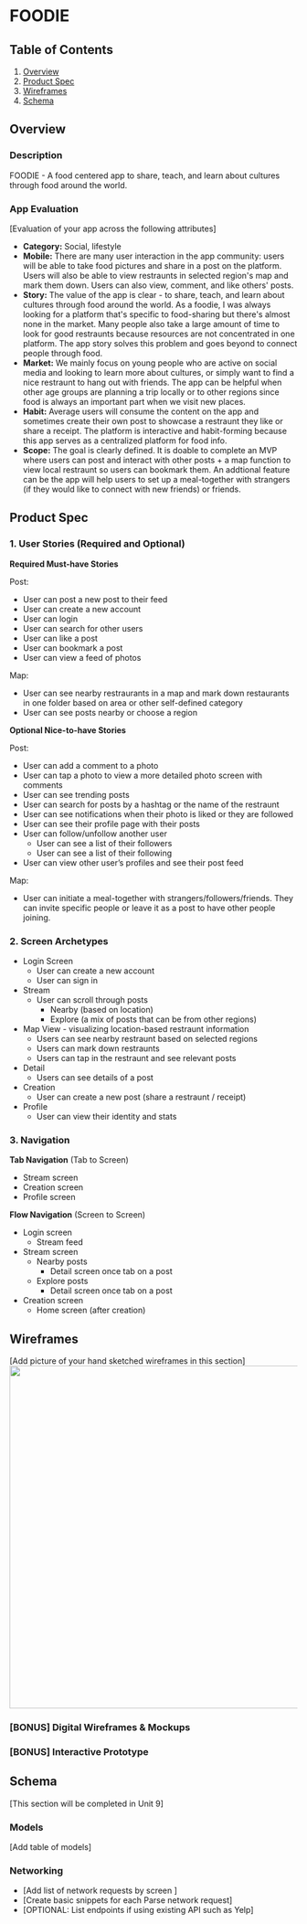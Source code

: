 # FOODIE

## Table of Contents
1. [Overview](#Overview)
1. [Product Spec](#Product-Spec)
1. [Wireframes](#Wireframes)
2. [Schema](#Schema)

## Overview
### Description
FOODIE - A food centered app to share, teach, and learn about cultures through food around the world.

### App Evaluation
[Evaluation of your app across the following attributes]
- **Category:** Social, lifestyle
- **Mobile:** There are many user interaction in the app community: users will be able to take food pictures and share in a post on the platform. Users will also be able to view restraunts in selected region's map and mark them down. Users can also view, comment, and like others' posts.
- **Story:** The value of the app is clear - to share, teach, and learn about cultures through food around the world. As a foodie, I was always looking for a platform that's specific to food-sharing but there's almost none in the market. Many people also take a large amount of time to look for good restraunts because resources are not concentrated in one platform. The app story solves this problem and goes beyond to connect people through food.
- **Market:** We mainly focus on young people who are active on social media and looking to learn more about cultures, or simply want to find a nice restraunt to hang out with friends. The app can be helpful when other age groups are planning a trip locally or to other regions since food is always an important part when we visit new places.
- **Habit:** Average users will consume the content on the app and sometimes create their own post to showcase a restraunt they like or share a receipt. The platform is interactive and habit-forming because this app serves as a centralized platform for food info.
- **Scope:** The goal is clearly defined. It is doable to complete an MVP where users can post and interact with other posts + a map function to view local restraunt so users can bookmark them. An addtional feature can be the app will help users to set up a meal-together with strangers (if they would like to connect with new friends) or friends.

## Product Spec

### 1. User Stories (Required and Optional)

**Required Must-have Stories**

Post:
* User can post a new post to their feed
* User can create a new account
* User can login
* User can search for other users
* User can like a post
* User can bookmark a post
* User can view a feed of photos

Map:
* User can see nearby restraurants in a map and mark down restaurants in one folder based on area or other self-defined category
* User can see posts nearby or choose a region


**Optional Nice-to-have Stories**

Post:
* User can add a comment to a photo
* User can tap a photo to view a more detailed photo screen with comments
* User can see trending posts
* User can search for posts by a hashtag or the name of the restraunt
* User can see notifications when their photo is liked or they are followed
* User can see their profile page with their posts
* User can follow/unfollow another user
    * User can see a list of their followers
    * User can see a list of their following
* User can view other user’s profiles and see their post feed

Map:
* User can initiate a meal-together with strangers/followers/friends. They can invite specific people or leave it as a post to have other people joining.

### 2. Screen Archetypes

* Login Screen
   * User can create a new account
   * User can sign in
* Stream 
    * User can scroll through posts 
        * Nearby (based on location)
        * Explore (a mix of posts that can be from other regions)
* Map View - visualizing location-based restraunt information
   * Users can see nearby restraunt based on selected regions
   * Users can mark down restraunts
   * Users can tap in the restraunt and see relevant posts 
* Detail
    * Users can see details of a post
* Creation 
    * User can create a new post (share a restraunt / receipt)
* Profile 
    * User can view their identity and stats

### 3. Navigation

**Tab Navigation** (Tab to Screen)

* Stream screen
* Creation screen
* Profile screen

**Flow Navigation** (Screen to Screen)

* Login screen
   * Stream feed
* Stream screen
   * Nearby posts
       * Detail screen once tab on a post
   * Explore posts
       * Detail screen once tab on a post
* Creation screen
    * Home screen (after creation)

## Wireframes
[Add picture of your hand sketched wireframes in this section]
<img src="YOUR_WIREFRAME_IMAGE_URL" width=600>

### [BONUS] Digital Wireframes & Mockups

### [BONUS] Interactive Prototype

## Schema 
[This section will be completed in Unit 9]
### Models
[Add table of models]
### Networking
- [Add list of network requests by screen ]
- [Create basic snippets for each Parse network request]
- [OPTIONAL: List endpoints if using existing API such as Yelp]
